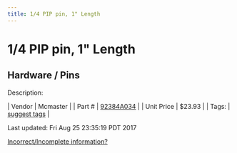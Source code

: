 ```yaml
---
title: 1/4 PIP pin, 1" Length
---
```


# 1/4 PIP pin, 1" Length
## Hardware / Pins
Description: 	 

| Vendor | Mcmaster | 
| Part # | [92384A034](https://www.mcmaster.com/#92384A034) | 
| Unit Price | $23.93 | 
| Tags: | [suggest tags](https://docs.google.com/forms/d/e/1FAIpQLSeWyY8v3RgOty-MyWmh9U0iivNYN_molChYyS-0U-o-kOAv_g/viewform) | 

Last updated: Fri Aug 25 23:35:19 PDT 2017

 [Incorrect/Incomplete information?](https://docs.google.com/forms/d/e/1FAIpQLSeWyY8v3RgOty-MyWmh9U0iivNYN_molChYyS-0U-o-kOAv_g/viewform)